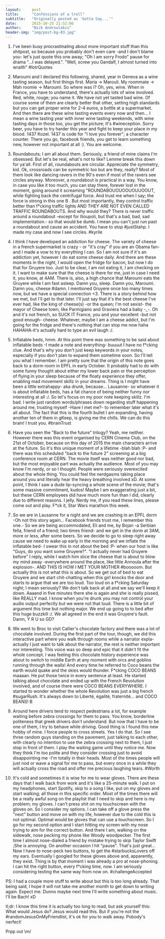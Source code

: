 ```yaml
---
layout:     post
title:      "Confessions of a troll"
subtitle:   "Originally posted as 'Gotta Say...'"
date:       2015-10-25 21:52:00
author:     "Nick Androulakis"
header-img: "img/post-bg-03.jpg"
---
```


1. I've been busy procrastinating about more important stuff than this shitpost, so because you probably don't even care -and I don't blame you- let's just quote this one away; "Oh I am sorry Frodo" pause for drama "...I was delayed.". "Well, screw you Gandalf, I almost turned into wraith" #lotrQuotes

2. Maroumi and I declared this following, shared, year in Geneva as a wine tasting season, but first things first. Maria -> Marouli. My roommate -> Mah roomie -> Maroumi. So where was I? Oh, yes, wine. When in France, you have to understand, there's actually lots of wine involved. Red, white, rouge; you name it. We have not yet tasted bad wine. Of course some of them are clearly better that other, setting high standards but you can get proper wine for 2-4 euros, a bottle at a supermarket. And then there are these wine tasting events every now and then... I mean a wine tasting year with inner wine tasting weekends, with wine tasting days in those too, you get the picture; It's #wineception. Sorry beer, you have to try harder this year and fight to keep your place in my blood. 1437 Kozel. 1437 is code for "I love you forever"; a character counter. There you go, facebook friends, you get to learn something new, however not important at all :). You are welcome.

3. Roundabouts; I am all about them. Seriously, a friend of mine claims I'm obsessed. But let's be real, what's not to like? Lemme break this down for ya'all. First of all, roundabouts are circular. Appreciate the symmetry, kid. Ok, crossroads can be symmetric too but are they, really? Most of them look like dancing ravers in the 90's even if most of the ravers see circles anyway. Moreover, a roundabout is practical in a way. You know, in case you like it too much, you can stay there, forever lost in the moment, going around it screaming "ROUNDABOUOUOOUOUUOOUT, while fighting back the centrifugal force. And trust me when I say; the force is strong in this one  B  . But most importantly, they control traffic better than f*cking traffic lights AND THEY ARE NOT EVEN CALLED TRAFFIC ROUNDABOUTS. And why would they? There is never traffic around a roundabout -except for Ilioupoli, but that's a bad, bad, sad implementation.- so that would be dumb. I mean you can't just run past a roundabout and cause an accident. You have to stop #justStahp. I made my case and now I see circles. #kyrile

4. I think I have developed an addiction for cheese. The variety of cheese in a french supermarket is crazy - or "it's cray" if you are an Obama fan- and I made a vow to try everything I can. So I am not sure if it's an addiction yet, however I do eat some cheese daily. And there are these moments in the night, I would open the fridge for bacon, but now I do that for Gruyere too. Just to be clear, I am not eating it, I am checking on it. I want to make sure that the cheese is there for me, just in case I need it, you know, at 4AM. There is, also, a high chance that Maroumi eats the Gruyere while I am fast asleep. Damn you, sleep. Damn you, Maroumi. Damn you, cheese #damn. I mentioned Gruyere once too many times now, but we have a special connection <3. There is a story behind how we met, but I'll get to that later. I'll just say that it's the best cheese I've ever had, like the king of cheese(s) -or the queen; I'm not sexist- the mayor of Cheese town, like Parmigiano and Graviera had a baby -_-. Oh and it's not french, so SUCK IT France, you and your excellent -but not good enough- cheese. Whatever, maybe I am a cheese addict, but I'm going for the fridge and there's nothing that can stop me now haha HAHAHA-it's actually hard to type an evil laugh :/.

5. Inflatable beds, hmm. At this point there was something to be said about inflatable beds -I made a note and everything- buuuut I have no f*cking clue. And that's why you don't just keep keywords in your notes, especially if you don't plan to expand them sometime soon. So I'll tell you what I remember. I am pretty sure that the origin of this note goes back to a dorm room in EPFL in early October. It probably had to do with some funny thought about either my lower back pain or the perception of flying in your sleep because of the floaty experience they offer, enabling mad movement skillz in your dreams. Thing is I might have been a little extrahappy- aka drunk, because... Lausanne- so whatever it is about inflatable beds, has a fat chance of being neither funny nor interesting at all :/. So let's focus on my poor note keeping skillz. I'm bad. I write just random words/phrases down regarding stuff happening around me, trusting myself -Have I met me?- to remember later what it's all about. The fact that this is the fourth bullet I am expanding, having another ten of them in gKeep, is giving me the chills. We can do this brain! I trust you. #brainTrust

6. Have you seen the "Back to the future" trilogy? Yeah, me neither. However there was this event organised by CERN Cinema Club, on the 21st of October, because on this day of 2015 the main characters arrive at the future. So it's this unique moment of a lifetime -blah blah :P- and there was this scheduled "back to the future 2" screening at a big conference room at CERN. The movie itself was neither good nor bad, but the most enjoyable part was actually the audience. Most of you may know I'm nerdy, or so I thought. People were seriously overexcited about the whole thing. You could feel the nerdgasms taking place around you and literally hear the heavy breathing involved xD. At some point, I think I saw a dude lip-syncing a whole scene of the movie; that's some massive commitment, kudos! Maybe I am exaggerating just a bit, but these CERN employees did have much more fun than I did, clearly due to different reasons. I jelly. Nerdy me, if you read these lines, please come out and play. F*ck it, Star Wars marathon this week.

7. So we are in Lausanne for a night and we are crashing in an EPFL dorm -Oh not this story again... Facebook friends trust me, I remember this one.- So we are being accommodated, Eli and me, by Bojan -a Serbian fella, friend of a friend; two times friend- and we get in the dorm at 3AM, more or less, after some beers. So we decide to go to sleep right away cause we need to wake up early in the morning and we inflate the inflatable bed- I swear this in not about the bed :P- when our host is like "Guys, do you want some Gruyere?". "I actually never had Gruyere before" I reply, while I watch him slice the cheese that is about to blow my mind away -everywhere around the place, like little Annoula after the explosion-. AND THIS IS HOW I MET YOUR MOTHER #booooom. But actually this is not what this is about. So we get out of bed to eat Gruyere and we start chit-chatting when this girl knocks the door and starts to argue that we are too loud. Too loud on a f*cking Saturday night; I mean seriously? We don't talk back at all and we say we'll keep it down. Aaaand in five minutes there she is again and she is really pissed, like REALLY mad. I know when you're drunk you may not control your audio output perfectly but we were not that loud. There is a little bit of argument this time but nothing major. We end up going to to bed after this huge buzzkill :/. We all agreed in the end it was Gruyere's fault. Damn, Y R U so GD?

8. We went to Broc to visit Callier's chocolate factory and there was a lot of chocolate involved. During the first part of the tour, though, we did this interactive part where you walk through rooms while a narrator expla- actually I just want to talk about the narrator, the rest is neither important nor interesting. This voice was so deep and epic that it didn't fit the whole concept. I was feeling this chocolate history experience was about to switch to middle Earth at any moment with orcs and goblins running through the walls! And every time he referred to Coco beans the earth would quake and the skies would thunder. F*cking COCO BEANS maaaan. He put those twice in every sentence at least. He started talking about chocolate and ended up with the French Revolution involved, and of course there were COCO BEANS EVERYWHERE. I started to wonder whether the whole Revolution was just a big french #sugarRush. It's always down to Liberté, égalité, fraternité... and COCO BEANS! B

9. Around here drivers tend to respect pedestrians a lot, for example waiting before zebra crossings for them to pass. You know, borderline politeness that greek drivers don't understand. But now that I have to be one of them, I try to behave while driving. Good thing is I found this new hobby of mine. I force people to cross streets. Yes I do that. So I see three random guys standing on the pavement, just talking to each other, with clearly no intention to use the zebra crossing next to them, I just stop in front of them. I play the waiting game until they notice me. Now they think I'm too polite and they consider crossing just to avoid disappointing me -I'm totally in their heads. Most of the times people will just nod or wave a signal for me to pass, but every once in a while they will actually cross the road and offer me precious laughing tears. #Worth
10. It's cold and sometimes it is wise for me to wear gloves. There are these days that I walk back from work and it's like a 25-minute walk. I put on my headphones, start Spotify, skip to a song I like, put on my gloves and start walking; all those in this specific order. Most of the times there will be a really awful song on the playlist that I need to skip and here is my problem; my gloves. I can't press shit on my touchscreen with the gloves on. So I consider my options. I can take off a glove press the "next" button and move on with my life, however due to the cold this is not optimal. Optimal would be gloves that can use a touchscreen. So I go for my second option and I start hitting my screen with my nose trying to aim for the correct button. And there I am, walking on the sidewalk, nose pecking my phone like Woody woodpecker. The first time I almost nose-dialed a friend by mistake trying to skip Taylor Swift ;She is annoying. On another occasion I hit "pause". That's just great... Now I have to nose-peck two buttons, to get the #starbucksLovers off my ears. Eventually I googled for these gloves above and, apparently, they exist. Thing is by that moment i was already a pro at nose-phoning. I can hit the right button, every f*cking time, now. I am seriously considering texting the same way from now on. #challengeAccepted

PS: I had a couple more stuff to write about but this is too long already. That being said, I hope it will not take me another month to get down to writing again. Expect me. Dunno maybe next time I'll write something about music. I'll be Bach! xD

tl;dr: I know this time it is actually too long to read, but ask yourself this: What would Jesus do? Jesus would read this. But if you're not the #randomJesusOnMyFriendlist, it's ok for you to walk away. Pobody's nerfect!

Prpp out \m/

